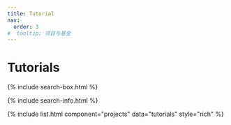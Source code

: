 ```yaml
---
title: Tutorial
nav:
  order: 3
#  tooltip: 项目与基金
---
```


# <i class="fas fa-chart-bar"></i>Tutorials

{% include search-box.html %}

{% include search-info.html %}

{% include list.html component="projects" data="tutorials" style="rich" %}
